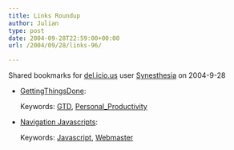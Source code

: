 ```yaml
---
title: Links Roundup
author: Julian
type: post
date: 2004-09-28T22:59:00+00:00
url: /2004/09/28/links-96/

---
```

Shared bookmarks for [del.icio.us][1] user  [Synesthesia][2] on 2004-9-28

  * [GettingThingsDone][3]:
   
    Keywords: [GTD][4], [Personal_Productivity][5]
  * [Navigation Javascripts][6]:
   
    Keywords: [Javascript][7], [Webmaster][8]

 [1]: https://del.icio.us/
 [2]: https://del.icio.us/synesthesia
 [3]: https://www.minezone.org/wiki/MVance/GettingThingsDone "https://www.minezone.org/wiki/MVance/GettingThingsDone"
 [4]: https://del.icio.us/synesthesia/GTD
 [5]: https://del.icio.us/synesthesia/Personal_Productivity
 [6]: https://www.pacosdrivers.com/wm/js.asp?cat=8 "https://www.pacosdrivers.com/wm/js.asp?cat=8"
 [7]: https://del.icio.us/synesthesia/Javascript
 [8]: https://del.icio.us/synesthesia/Webmaster